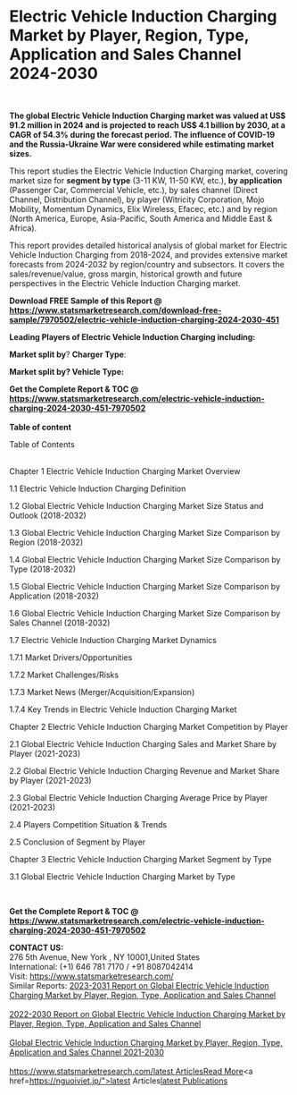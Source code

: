 <h1>Electric Vehicle Induction Charging Market by Player, Region, Type, Application and Sales Channel 2024-2030</h1><br/><p><strong>The global Electric Vehicle Induction Charging market was valued at US$ 91.2 million in 2024 and is projected to reach US$ 4.1 billion by 2030, at a <strong>CAGR</strong> of 54.3% during the forecast period. The influence of COVID-19 and the Russia-Ukraine War were considered while estimating market sizes.</strong></p><p>This report studies the Electric Vehicle Induction Charging market, covering market size for <strong>segment by type</strong> (3-11 KW, 11-50 KW, etc.), <strong>by application</strong> (Passenger Car, Commercial Vehicle, etc.), by sales channel (Direct Channel, Distribution Channel), by player (Witricity Corporation, Mojo Mobility, Momentum Dynamics, Elix Wireless, Efacec, etc.) and by region (North America, Europe, Asia-Pacific, South America and Middle East & Africa).</p><p>This report provides detailed historical analysis of global market for Electric Vehicle Induction Charging from 2018-2024, and provides extensive market forecasts from 2024-2032 by region/country and subsectors. It covers the sales/revenue/value, gross margin, historical growth and future perspectives in the Electric Vehicle Induction Charging market.</p><p><strong>Download FREE Sample of this Report @ <a href="https://www.statsmarketresearch.com/download-free-sample/7970502/electric-vehicle-induction-charging-2024-2030-451">https://www.statsmarketresearch.com/download-free-sample/7970502/electric-vehicle-induction-charging-2024-2030-451</a></strong></p><p><strong>Leading Players of Electric Vehicle Induction Charging including:</strong></p><p><strong>Market split by</strong>? <strong>Charger Type</strong>:</p><p><strong>Market split by? Vehicle Type:</strong></p><div><b>Get the Complete Report & TOC @ <a href="https://www.statsmarketresearch.com/electric-vehicle-induction-charging-2024-2030-451-7970502">https://www.statsmarketresearch.com/electric-vehicle-induction-charging-2024-2030-451-7970502</a></b></div><br><b>Table of content</b><p>Table of Contents<br />
 
 <br />
 
 Chapter 1 Electric Vehicle Induction Charging Market Overview<br />
 
  1.1 Electric Vehicle Induction Charging Definition<br />
 
  1.2 Global Electric Vehicle Induction Charging Market Size Status and Outlook (2018-2032)<br />
 
  1.3 Global Electric Vehicle Induction Charging Market Size Comparison by Region (2018-2032)<br />
 
  1.4 Global Electric Vehicle Induction Charging Market Size Comparison by Type (2018-2032)<br />
 
  1.5 Global Electric Vehicle Induction Charging Market Size Comparison by Application (2018-2032)<br />
 
  1.6 Global Electric Vehicle Induction Charging Market Size Comparison by Sales Channel (2018-2032)<br />
 
  1.7 Electric Vehicle Induction Charging Market Dynamics<br />
 
  1.7.1 Market Drivers/Opportunities<br />
 
  1.7.2 Market Challenges/Risks<br />
 
  1.7.3 Market News (Merger/Acquisition/Expansion)<br />
 
  1.7.4 Key Trends in Electric Vehicle Induction Charging Market<br />
 
 Chapter 2 Electric Vehicle Induction Charging Market Competition by Player<br />
 
  2.1 Global Electric Vehicle Induction Charging Sales and Market Share by Player (2021-2023)<br />
 
  2.2 Global Electric Vehicle Induction Charging Revenue and Market Share by Player (2021-2023)<br />
 
  2.3 Global Electric Vehicle Induction Charging Average Price by Player (2021-2023)<br />
 
  2.4 Players Competition Situation & Trends<br />
 
  2.5 Conclusion of Segment by Player<br />
 
 Chapter 3 Electric Vehicle Induction Charging Market Segment by Type<br />
 
  3.1 Global Electric Vehicle Induction Charging Market by Type<br />
 
  <br><div><b>Get the Complete Report & TOC @ <a href="https://www.statsmarketresearch.com/electric-vehicle-induction-charging-2024-2030-451-7970502">https://www.statsmarketresearch.com/electric-vehicle-induction-charging-2024-2030-451-7970502</a></b></div></p> <b>CONTACT US:</b><br>276 5th Avenue, New York , NY 10001,United States<br>International: (+1) 646 781 7170 / +91 8087042414<br>Visit: <a href="https://www.statsmarketresearch.com/">https://www.statsmarketresearch.com/</a><br>Similar Reports: <a href="https://www.statsmarketresearch.com/electric-vehicle-induction-charging-2024-2030-451-7970502">2023-2031 Report on Global Electric Vehicle Induction Charging Market by Player, Region, Type, Application and Sales Channel</a><br/><br/><a href="https://www.statsmarketresearch.com/electric-vehicle-induction-charging-2024-2030-451-7970502">2022-2030 Report on Global Electric Vehicle Induction Charging Market by Player, Region, Type, Application and Sales Channel</a><br/><br/><a href="https://www.statsmarketresearch.com/electric-vehicle-induction-charging-2024-2030-451-7970502">Global Electric Vehicle Induction Charging Market by Player, Region, Type, Application and Sales Channel 2021-2030</a><br/><br/><a href="https://gyeongbokgung.com">https://www.statsmarketresearch.com/</a><a href="https://hallyeomaritime.com">latest Articles</a><a href="https://jingwansa.com">Read More</a><a href=https://nguoiviet.jp/">latest Articles</a><a href="https://www.intelmarketresearch.com/">latest Publications</a>